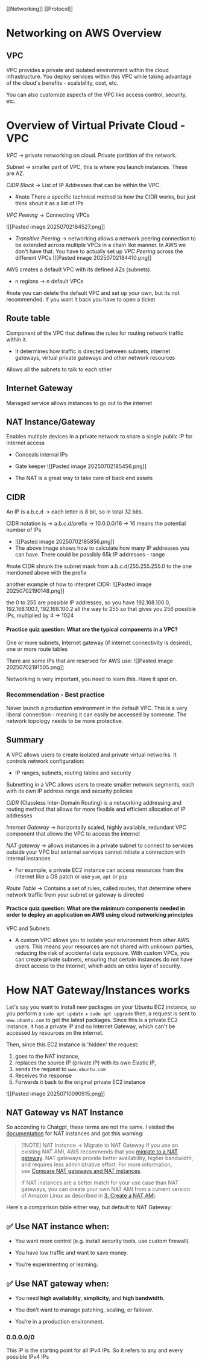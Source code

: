 [[Networking]] [[Protocol]]
# Networking on AWS Overview
## VPC
VPC provides a private and isolated environment within the cloud infrastructure. You deploy services within this VPC while taking advantage of the cloud's benefits - scalability, cost, etc. 

You can also customize aspects of the VPC like access control, security, etc. 

# Overview of Virtual Private Cloud - VPC 
*VPC* -> private networking on cloud. Private partition of the network. 

*Subnet* -> smaller part of VPC, this is where you launch  instances. These are AZ. 

*CIDR Block* -> List of IP Addresses that can be within the VPC. 
- #note There a specific technical method to how the CIDR works, but just think about it as a list of IPs 

*VPC Peering* -> Connecting VPCs

![[Pasted image 20250702184527.png]]

- *Transitive Peering* -> networking allows a network peering connection to be extended across multiple VPCs in a chain like manner. In AWS we don't have that. You have to actually set up *VPC Peering* across the different VPCs 
![[Pasted image 20250702184410.png]]

AWS creates a default VPC with its defined AZs (subnets). 
- n regions -> n default VPCs

#note you can delete the default VPC and set up your own, but its not recommended. If you want it back you have to open a ticket

## Route table
Component of the VPC that defines the rules for routing network traffic within it.
- It determines how traffic is directed between subnets, internet gateways, virtual private gateways and other network resources 

Allows all the subnets to talk to each other

## Internet Gateway
Managed service allows instances to go out to the internet

## NAT Instance/Gateway
Enables multiple devices in a private network to share a single public IP for internet access
- Conceals internal IPs
- Gate keeper 
![[Pasted image 20250702185456.png]]

- The NAT is a great way to take care of back end assets 

## CIDR 
An IP is a.b.c.d -> each letter is 8 bit, so in total 32 bits. 

CIDR notation is -> a.b.c.d/prefix -> 10.0.0.0/16 -> 16 means the potential number of IPs
- ![[Pasted image 20250702185856.png]]
- The above image shows how to calculate how many IP addresses you can have. There could be possibly 65k IP addresses - range

#note CIDR shrunk the subnet mask from a.b.c.d/255.255.255.0 to the one mentioned above with the prefix 

another example of how to interpret CIDR:
![[Pasted image 20250702190148.png]]

the 0 to 255 are possible IP addresses, so you have 192.168.100.0, 192.168.100.1, 192.168.100.2 all the way to 255 so that gives you 256 possible IPs, multiplied by 4 -> 1024
#### Practice quiz question: What are the typical components in a VPC?
One or more subnets, Internet gateway (if internet connectivity is desired), one or more route tables 

There are some IPs that are reserved for AWS use:
![[Pasted image 20250702191505.png]]


Networking is very important, you need to learn this. Have it spot on. 

### Recommendation - Best practice
Never launch a production environment in the default VPC. This is a very liberal connection - meaning it can easily be accessed by someone. The network topology needs to be more protective. 

## Summary
A VPC allows users to create isolated and private virtual networks. It controls network configuration:
- IP ranges, subnets, routing tables and security 

Subnetting in a VPC allows users to create smaller network segments, each with its own IP address range and security policies

*CIDR* (Classless Inter-Domain Routing) is a networking addressing and routing method that allows for more flexible and efficient allocation of IP addresses 

*Internet Gateway* -> horizontally scaled, highly available, redundant VPC component that allows the VPC to access the internet

*NAT gateway* -> allows instances in a private subnet to connect to services outside your VPC but external services cannot initiate a connection with internal instances
- For example, a private EC2 instance can access resources from the internet like a OS patch or use `yum`, `apt` or `pip`

*Route Table* -> Contains a set of rules, called routes, that determine where network traffic from your subnet or gateway is directed 


#### Practice quiz question: What are the minimum components needed in order to deploy an application on AWS using cloud networking principles 
VPC and Subnets 
- A custom VPC allows you to isolate your environment from other AWS users. This means your resources are not shared with unknown parties, reducing the risk of accidental data exposure. With custom VPCs, you can create private subnets, ensuring that certain instances do not have direct access to the internet, which adds an extra layer of security.


# How NAT Gateway/Instances works 

Let's say you want to install new packages on your Ubuntu EC2 instance, so you perform a `sudo apt update` + `sudo apt upgrade` then, a request is sent to `www.ubuntu.com` to get the latest packages. Since this is a private EC2 instance, it has a private IP and no Internet Gateway, which can't be accessed by resources on the internet.

Then, since this EC2 instance is 'hidden' the request:

1) goes to the NAT instance,
2) replaces the source IP (private IP) with its own Elastic IP,
3) sends the request to `www.ubuntu.com`
4) Receives the response 
5) Forwards it back to the original private EC2 instance 

![[Pasted image 20250710090915.png]]


## NAT Gateway vs NAT Instance

So according to Chatgpt, these terms are not the same. I visited the [documentation](https://docs.aws.amazon.com/vpc/latest/userguide/VPC_NAT_Instance.html) for NAT instances and got this warning:

> [!NOTE] NAT Instance -> Migrate to NAT Gateway
> If you use an existing NAT AMI, AWS recommends that you [migrate to a NAT gateway](https://docs.aws.amazon.com/vpc/latest/userguide/vpc-nat-comparison.html#nat-instance-migrate). NAT gateways provide better availability, higher bandwidth, and requires less administrative effort. For more information, see [Compare NAT gateways and NAT instances](https://docs.aws.amazon.com/vpc/latest/userguide/vpc-nat-comparison.html).
> 
> If NAT instances are a better match for your use case than NAT gateways, you can create your own NAT AMI from a current version of Amazon Linux as described in [3. Create a NAT AMI](https://docs.aws.amazon.com/vpc/latest/userguide/work-with-nat-instances.html#create-nat-ami).

Here's a comparison table either way, but default to NAT Gateway:

## ✅ Use NAT **instance** when:

- You want more control (e.g. install security tools, use custom firewall).
    
- You have low traffic and want to save money.
    
- You’re experimenting or learning.
    

## ✅ Use NAT **gateway** when:

- You need **high availability**, **simplicity**, and **high bandwidth**.
    
- You don’t want to manage patching, scaling, or failover.
    
- You’re in a production environment.


### 0.0.0.0/0 
This IP is the starting point for all IPv4 IPs. So it refers to any and every possible IPv4 IPs